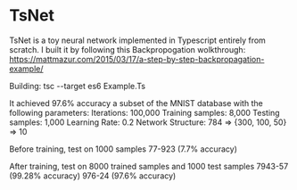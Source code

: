 # TsNet
TsNet is a toy neural network implemented in Typescript entirely from scratch.
I built it by following this Backpropogation wolkthrough: https://mattmazur.com/2015/03/17/a-step-by-step-backpropagation-example/

Building:
tsc --target es6 Example.Ts


It achieved 97.6% accuracy a subset of the MNIST database with the following parameters:
Iterations: 100,000
Training samples: 8,000
Testing samples: 1,000
Learning Rate: 0.2
Network Structure: 784 => {300, 100, 50} => 10

Before training, test on 1000 samples
77-923 (7.7% accuracy)

After training, test on 8000 trained samples and 1000 test samples
7943-57 (99.28% accuracy)
976-24 (97.6% accuracy)

